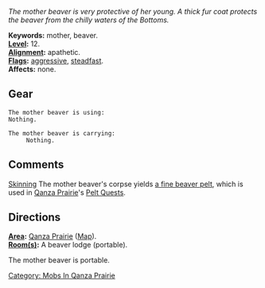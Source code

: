 *The mother beaver is very protective of her young. A thick fur coat
protects the beaver from the chilly waters of the Bottoms.*

**Keywords:** mother, beaver.  
**[Level](Level "wikilink"):** 12.  
**[Alignment](Alignment "wikilink"):** apathetic.  
**[Flags](:Category:_Mob_Types "wikilink"):**
[aggressive](Aggressive_Mobs "wikilink"),
[steadfast](Sentinel_Mobs "wikilink").  
**Affects:** none.  

## Gear

`The mother beaver is using:`  
`Nothing.`

`The mother beaver is carrying:`  
`     Nothing.`

## Comments

[Skinning](Skin "wikilink") The mother beaver's corpse yields [a fine
beaver pelt](Fine_Beaver_Pelt "wikilink"), which is used in [Qanza
Prairie](:Category:_Qanza_Prairie "wikilink")'s [Pelt
Quests](Pelt_Quests "wikilink").

## Directions

**[Area](:Category:_Areas "wikilink"):** [Qanza
Prairie](:Category:_Qanza_Prairie "wikilink")
([Map](Qanza_Prairie_Map "wikilink")).  
**[Room(s)](:Category:_Rooms "wikilink"):** A beaver lodge (portable).

The mother beaver is portable.

[Category: Mobs In Qanza
Prairie](Category:_Mobs_In_Qanza_Prairie "wikilink")
